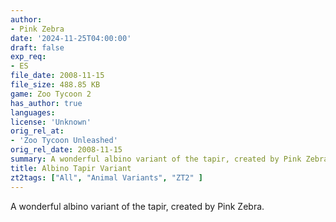 ```yaml
---
author:
- Pink Zebra
date: '2024-11-25T04:00:00'
draft: false
exp_req:
- ES
file_date: 2008-11-15
file_size: 488.85 KB
game: Zoo Tycoon 2
has_author: true
languages:
license: 'Unknown'
orig_rel_at:
- 'Zoo Tycoon Unleashed'
orig_rel_date: 2008-11-15
summary: A wonderful albino variant of the tapir, created by Pink Zebra.
title: Albino Tapir Variant
zt2tags: ["All", "Animal Variants", "ZT2" ]
---
```

A wonderful albino variant of the tapir, created by Pink Zebra.
